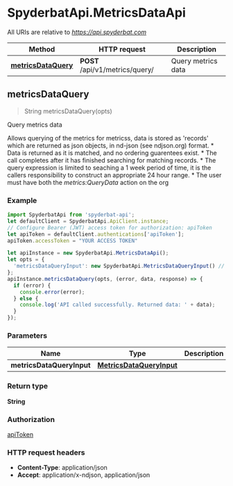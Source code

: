# SpyderbatApi.MetricsDataApi

All URIs are relative to *https://api.spyderbat.com*

Method | HTTP request | Description
------------- | ------------- | -------------
[**metricsDataQuery**](MetricsDataApi.md#metricsDataQuery) | **POST** /api/v1/metrics/query/ | Query metrics data



## metricsDataQuery

> String metricsDataQuery(opts)

Query metrics data

 Allows querying of the metrics for metricss, data is stored as &#39;records&#39; which are returned as json objects, in nd-json (see ndjson.org) format.   * Data is returned as it is matched, and no ordering guarentees exist.  * The call completes after it has finished searching for matching records.  * The query expression is limited to seaching a 1 week period of time, it is the callers responsibility to construct an appropriate 24 hour range.  * The user must have both the *metrics:QueryData* action on the org 

### Example

```javascript
import SpyderbatApi from 'spyderbat-api';
let defaultClient = SpyderbatApi.ApiClient.instance;
// Configure Bearer (JWT) access token for authorization: apiToken
let apiToken = defaultClient.authentications['apiToken'];
apiToken.accessToken = "YOUR ACCESS TOKEN"

let apiInstance = new SpyderbatApi.MetricsDataApi();
let opts = {
  'metricsDataQueryInput': new SpyderbatApi.MetricsDataQueryInput() // MetricsDataQueryInput | 
};
apiInstance.metricsDataQuery(opts, (error, data, response) => {
  if (error) {
    console.error(error);
  } else {
    console.log('API called successfully. Returned data: ' + data);
  }
});
```

### Parameters


Name | Type | Description  | Notes
------------- | ------------- | ------------- | -------------
 **metricsDataQueryInput** | [**MetricsDataQueryInput**](MetricsDataQueryInput.md)|  | [optional] 

### Return type

**String**

### Authorization

[apiToken](../README.md#apiToken)

### HTTP request headers

- **Content-Type**: application/json
- **Accept**: application/x-ndjson, application/json

